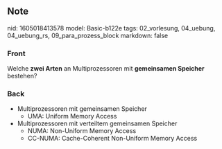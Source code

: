 ## Note
nid: 1605018413578
model: Basic-b122e
tags: 02_vorlesung, 04_uebung, 04_uebung_rs, 09_para_prozess_block
markdown: false

### Front
<p>Welche <b>zwei Arten</b> an Multiprozessoren mit <b>gemeinsamen
Speicher</b> bestehen?

### Back
<ul>
  <li>Multiprozessoren mit gemeinsamen Speicher
    <ul>
      <li>UMA: Uniform Memory Access
    </ul>
  <li>Multiprozessoren mit verteiltem gemeinsamen Speicher
    <ul>
      <li>NUMA: Non-Uniform Memory Access
      <li>CC-NUMA: Cache-Coherent Non-Uniform Memory Access
    </ul>
</ul>
